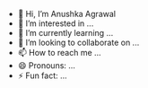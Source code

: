 - 👋 Hi, I’m Anushka Agrawal
- 👀 I’m interested in ...
- 🌱 I’m currently learning ...
- 💞️ I’m looking to collaborate on ...
- 📫 How to reach me ...
- 😄 Pronouns: ...
- ⚡ Fun fact: ...

<!---
Anushka-indira/Anushka-indira is a ✨ special ✨ repository because its `README.md` (this file) appears on your GitHub profile.
You can click the Preview link to take a look at your changes.
--->
